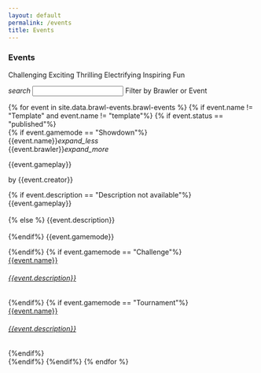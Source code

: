 ```yaml
---
layout: default
permalink: /events
title: Events
---
```

<div class="row">
    <div class="col s12 bg-gray center-align">
        <h3 class="logo-text">Events</h3>
    </div>
</div>
<div class="container">
    <div class="row center-align" id="page_filler">
        <div class="col s12">
            <p class="flow-text">
                Challenging Exciting Thrilling Electrifying Inspiring Fun<br>
            </p>
        </div>
    </div>
    <div class="row">
        <form id="search_form" class="col s12">
            <div class="input-field col s12">
              <i class="material-icons prefix">search</i>
              <input id="search_event" type="text" class="validate">
              <label for="search_event">Filter by Brawler or Event</label>
            </div>
        </form>
    </div>
    <div class="row" id="page_search_none" hidden>
        <div class="col s12">
            <p class="flow-text">
                We found nothing related to your search.<br>
                Please check the spelling and try again.<br>
            </p>
        </div>
    </div>
    <div class="row">
    {% for event in site.data.brawl-events.brawl-events %}
        {% if event.name != "Template" and event.name != "template"%}
        {% if event.status == "published"%}
        <div class="col s12 m6 l4" id="col-{{forloop.index}}">
            <div class="card-search" hidden>
                <div class="card-id">col-{{forloop.index}}</div>
                <div class="event-name">{{event.name}}</div>
                <div class="event-brawler">{{event.brawler}}</div>
            </div>
            {% if event.gamemode == "Showdown"%}
            <div class="card">
                <div class="card-content">
                    <span class="card-title activator grey-text text-darken-4">{{event.name}}<i class="material-icons right">expand_less</i></span>
                </div>
                <div class="card-reveal">
                    <span class="card-title grey-text text-darken-4">{{event.brawler}}<i class="material-icons right">expand_more</i></span>
                    <p>
                        {{event.gameplay}}
                    </p>
                    <span class="badge">by {{event.creator}}</span>
                    <br>
                </div>
                <div class="card-content waves-effect waves-block waves-light no-space-top">
                  <p class="activator">
                    {% if event.description == "Description not available"%}
                    {{event.gameplay}}<br><br>
                    {% else %}
                    {{event.description}}<br><br>
                    {%endif%}
                    <span class="badge">{{event.gamemode}}</span>
                    <br>
                  </p>
                </div>
            </div>
            {%endif%}
            {% if event.gamemode == "Challenge"%}
            <div class="card yellow-shadow">
                <a class="activator" href="{{site.url}}/{{event.link}}">
                <div class="card-content">
                    <span class="card-title logo-text grey-text text-darken-4">{{event.name}}</span>
                    <h6 class="logo-sub-text">{{event.description}}</h6>
                </div>
                </a>
            </div>
            {%endif%}
            {% if event.gamemode == "Tournament"%}
            <div class="card red-shadow">
                <a class="activator" href="{{site.url}}/{{event.link}}">
                <div class="card-content">
                    <span class="card-title logo-text grey-text text-darken-4">{{event.name}}</span>
                    <h6 class="logo-sub-text">{{event.description}}</h6>
                </div>
                </a>
            </div>
            {%endif%}
        </div>
        {%endif%}
        {%endif%}
    {% endfor %}
    </div>
    <br><br>
</div>

<script type="text/javascript" src="/assets/js/similarity-search.js"></script>

<script>
    document.addEventListener('DOMContentLoaded', function() {
    var elems = document.querySelectorAll('.scrollspy');
    var options = {};
    var instances = M.ScrollSpy.init(elems, options);
    });

    var card_ids = $(".card-id").map(function() {return this.innerHTML;}).get();
    var event_names = $(".event-name").map(function() {return this.innerHTML;}).get();
    var event_brawler = $(".event-brawler").map(function() {return this.innerHTML;}).get();

    $( "#search_form" ).submit(function( event ) {
        var similarity_threshold = FORGIVING;
        var str = $("#search_event").val()
        event.preventDefault();

        $("#page_filler").hide();

        var names_similarity = [];
        var brawlers_similarity = [];

        if(str != ""){
            for ( var i = 0, l = card_ids.length; i < l; i++ ) {
                $("#" + card_ids[i]).hide();
                var name_similarity = similarity(str, event_names[i]) + keyword_reward(str, event_names[i]);
                var brawler_similarity = similarity(str, event_brawler[i]) + keyword_reward(str, event_brawler[i]);

                names_similarity.push(name_similarity);
                brawlers_similarity.push(brawler_similarity);
            }
        }

        if(str == ""){
            for ( var i = 0, l = card_ids.length; i < l; i++ ) {
                $("#" + card_ids[i]).hide();
                var name_similarity = FORGIVING + 1;
                var brawler_similarity = FORGIVING + 1;

                names_similarity.push(name_similarity);
                brawlers_similarity.push(brawler_similarity);
            }
        }

        var cards_shown = 0;

        for ( var i = 0, l = card_ids.length; i < l; i++) {
            if(parseFloat(similarity_threshold) < parseFloat(names_similarity[i]) || parseFloat(similarity_threshold) < parseFloat(brawlers_similarity[i]))
            {
                $("#" + card_ids[i]).show();
                cards_shown++;
            }
        }

        if(cards_shown < 1)
        {
            $("#page_search_none").show();
        }
        else
        {
            $("#page_search_none").hide();
        }

        $("#search_event").val('');
        $("#search_event").blur();
    });
</script>
